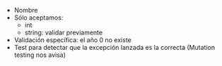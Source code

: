 - Nombre
- Sólo aceptamos:
	- int
	- string: validar previamente
- Validación específica: el año 0 no existe
- Test para detectar que la excepción lanzada es la correcta (Mutation testing nos avisa)